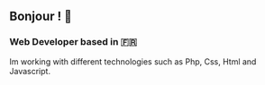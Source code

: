 ## Bonjour ! 👋

### Web Developer based in 🇫🇷

Im working with different technologies such as Php, Css, Html and Javascript.
